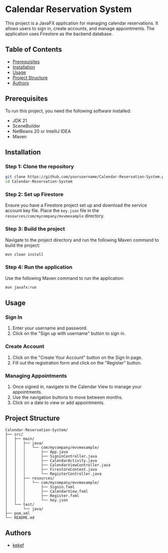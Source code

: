 # Calendar Reservation System

This project is a JavaFX application for managing calendar reservations. It allows users to sign in, create accounts, and manage appointments. The application uses Firestore as the backend database.

## Table of Contents
- [Prerequisites](#prerequisites)
- [Installation](#installation)
- [Usage](#usage)
- [Project Structure](#project-structure)
- [Authors](#authors)

## Prerequisites

To run this project, you need the following software installed:

- JDK 21
- SceneBuilder
- NetBeans 20 or IntelliJ IDEA
- Maven

## Installation

### Step 1: Clone the repository

```sh
git clone https://github.com/yourusername/Calendar-Reservation-System.git
cd Calendar-Reservation-System
```

### Step 2: Set up Firestore

Ensure you have a Firestore project set up and download the service account key file. Place the `key.json` file in the `resources/com/mycompany/mvvmexample` directory.

### Step 3: Build the project

Navigate to the project directory and run the following Maven command to build the project:

```sh
mvn clean install
```

### Step 4: Run the application

Use the following Maven command to run the application:

```sh
mvn javafx:run
```

## Usage

### Sign In

1. Enter your username and password.
2. Click on the "Sign up with username" button to sign in.

### Create Account

1. Click on the "Create Your Account" button on the Sign In page.
2. Fill out the registration form and click on the "Register" button.

### Managing Appointments

1. Once signed in, navigate to the Calendar View to manage your appointments.
2. Use the navigation buttons to move between months.
3. Click on a date to view or add appointments.

## Project Structure

```plaintext
Calendar-Reservation-System/
├── src/
│   ├── main/
│   │   ├── java/
│   │   │   └── com/mycompany/mvvmexample/
│   │   │       ├── App.java
│   │   │       ├── SigninController.java
│   │   │       ├── CalendarActivity.java
│   │   │       ├── CalendarViewController.java
│   │   │       ├── FirestoreContext.java
│   │   │       └── RegisterController.java
│   │   ├── resources/
│   │   │   └── com/mycompany/mvvmexample/
│   │   │       ├── Signin.fxml
│   │   │       ├── CalendarView.fxml
│   │   │       ├── Register.fxml
│   │   │       └── key.json
│   └── test/
│       └── java/
├── pom.xml
└── README.md
```

## Authors

- [kekef](https://github.com/kekef)
